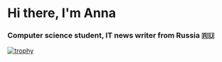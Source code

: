 # Hi there, I'm Anna
### Computer science student, IT news writer from Russia 🇷🇺
[![trophy](https://github-profile-trophy.vercel.app/?AKlebedeff=ryo-ma)](https://github.com/ryo-ma/github-profile-trophy)
<!--
**AKlebedeff/AKlebedeff** is a ✨ _special_ ✨ repository because its `README.md` (this file) appears on your GitHub profile.

Here are some ideas to get you started:

- 🔭 I’m currently working on ...
- 🌱 I’m currently learning ...
- 👯 I’m looking to collaborate on ...
- 🤔 I’m looking for help with ...
- 💬 Ask me about ...
- 📫 How to reach me: ...
- 😄 Pronouns: ...
- ⚡ Fun fact: ...
-->
